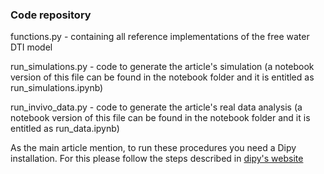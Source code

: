 ### Code repository

functions.py - containing all reference implementations of the free water DTI model

run_simulations.py - code to generate the article's simulation
                    (a notebook version of this file can be found in the notebook folder 
                     and it is entitled as run_simulations.ipynb)

run_invivo_data.py - code to generate the article's real data analysis
                    (a notebook version of this file can be found in the notebook folder 
                     and it is entitled as run_data.ipynb)

As the main article mention, to run these procedures you need a Dipy installation. For this
please follow the steps described in [dipy's website](http://nipy.org/dipy/installation.html)